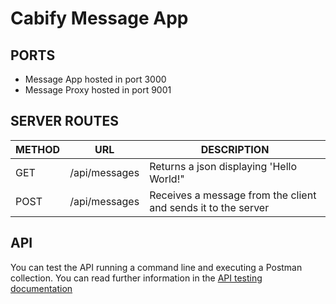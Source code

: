 # Cabify Message App

## PORTS

- Message App hosted in port 3000
- Message Proxy hosted in port 9001

## SERVER ROUTES

| METHOD | URL | DESCRIPTION |
| ------------- | ------------- | ------------- |
| GET |  /api/messages  |  Returns a json displaying 'Hello World!" |
| POST |  /api/messages  | Receives a message from the client and sends it to the server |


## API

You can test the API running a command line and executing a Postman collection. You can read further information in the [API testing documentation](https://github.com/wablopilson/CabifyExercisesRepo/blob/pablo.quintana/exercise02/API%20testing/doc/APITesting.md)
